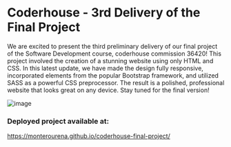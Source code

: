 # Coderhouse - 3rd Delivery of the Final Project
We are excited to present the third preliminary delivery of our final project of the Software Development course, coderhouse commission 36420! This project involved the creation of a stunning website using only HTML and CSS. In this latest update, we have made the design fully responsive, incorporated elements from the popular Bootstrap framework, and utilized SASS as a powerful CSS preprocessor. The result is a polished, professional website that looks great on any device. Stay tuned for the final version!


![image](https://user-images.githubusercontent.com/117543842/202369117-4fe3d558-e863-4794-9337-be188571121d.png)

### Deployed project available at:
https://monterourena.github.io/coderhouse-final-project/
